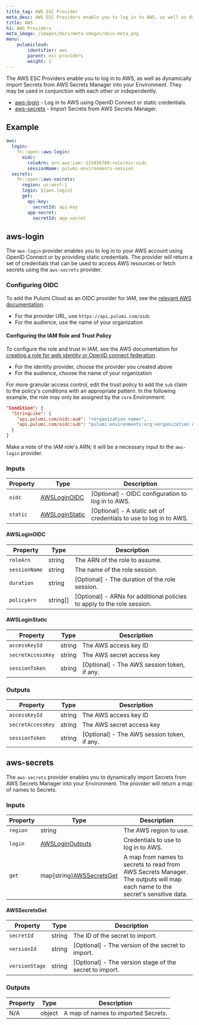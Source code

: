 ```yaml
---
title_tag: AWS ESC Provider
meta_desc: AWS ESC Providers enable you to log in to AWS, as well as dynamically import Secrets from AWS Secrets Manager into your Environment.
title: AWS
h1: AWS Providers
meta_image: /images/docs/meta-images/docs-meta.png
menu:
    pulumicloud:
        identifier: aws
        parent: esc-providers
        weight: 1
---
```


The AWS ESC Providers enable you to log in to AWS, as well as dynamically import Secrets from AWS Secrets Manager into your Environment. They may be used in conjunction with each other or independently.

* [aws-login](#aws-login) - Log in to AWS using OpenID Connect or static credentials.
* [aws-secrets](#aws-secrets) - Import Secrets from AWS Secrets Manager.

## Example

```yaml
aws:
  login:
    fn::open::aws-login:
      oidc:
        roleArn: arn:aws:iam::123456789:role/esc-oidc
        sessionName: pulumi-environments-session
  secrets:
    fn::open::aws-secrets:
      region: us-west-1
      login: ${aws.login}
      get:
        api-key:
          secretId: api-key
        app-secret:
          secretId: app-secret
```

## aws-login

The `aws-login` provider enables you to log in to your AWS account using OpenID Connect or by providing static credentials. The provider will return a set of credentials that can be used to access AWS resources or fetch secrets using the `aws-secrets` provider.

### Configuring OIDC

To add the Pulumi Cloud as an OIDC provider for IAM, see the [relevant AWS documentation](https://docs.aws.amazon.com/IAM/latest/UserGuide/id_roles_providers_create_oidc.html).

* For the provider URL, use `https://api.pulumi.com/oidc`
* For the audience, use the name of your organization

#### Configuring the IAM Role and Trust Policy

To configure the role and trust in IAM, see the AWS documentation for [creating a role for web identity or OpenID connect federation](https://docs.aws.amazon.com/IAM/latest/UserGuide/id_roles_create_for-idp_oidc.html#idp_oidc_Create).

* For the identity provider, choose the provider you created above
* For the audience, choose the name of your organization

For more granular access control, edit the trust policy to add the `sub` claim to the policy's conditions with an appropriate pattern. In the following example, the role may only be assigned by the `core` Environment:

```json
"Condition": {
  "StringLike": {
    "api.pulumi.com/oidc:aud": "<organization name>",
    "api.pulumi.com/oidc:sub": "pulumi:environments:org:<organization name>:env:core"
  }
}
```

Make a note of the IAM role's ARN; it will be a necessary input to the `aws-login` provider.

### Inputs

| Property | Type                              | Description                                                       |
|----------|-----------------------------------|-------------------------------------------------------------------|
| `oidc`   | [AWSLoginOIDC](#awsloginoidc)     | [Optional] - OIDC configuration to log in to AWS.                 |
| `static` | [AWSLoginStatic](#awsloginstatic) | [Optional] - A static set of credentials to use to log in to AWS. |

#### AWSLoginOIDC

| Property      | Type     | Description                                                             |
|---------------|----------|-------------------------------------------------------------------------|
| `roleArn`     | string   | The ARN of the role to assume.                                          |
| `sessionName` | string   | The name of the role session.                                           |
| `duration`    | string   | [Optional] - The duration of the role session.                          |
| `policyArn`   | string[] | [Optional] - ARNs for additional policies to apply to the role session. |

#### AWSLoginStatic

| Property          | Type   | Description                                 |
|-------------------|--------|---------------------------------------------|
| `accessKeyId`     | string | The AWS access key ID                       |
| `secretAccessKey` | string | The AWS secret access key                   |
| `sessionToken`    | string | [Optional] - The AWS session token, if any. |

### Outputs

| Property          | Type   | Description                                 |
|-------------------|--------|---------------------------------------------|
| `accessKeyId`     | string | The AWS access key ID                       |
| `secretAccessKey` | string | The AWS secret access key                   |
| `sessionToken`    | string | [Optional] - The AWS session token, if any. |

## aws-secrets

The `aws-secrets` provider enables you to dynamically import Secrets from AWS Secrets Manager into your Environment. The provider will return a map of names to Secrets.

### Inputs

| Property | Type                                       | Description                                                                                                                  |
|----------|--------------------------------------------|------------------------------------------------------------------------------------------------------------------------------|
| `region` | string                                     | The AWS region to use.                                                                                                       |
| `login`  | [AWSLoginOutputs](#outputs)                | Credentials to use to log in to AWS.                                                                                         |
| `get`    | map[string][AWSSecretsGet](#awssecretsget) | A map from names to secrets to read from AWS Secrets Manager. The outputs will map each name to the secret's sensitive data. |

#### AWSSecretsGet

| Property       | Type   | Description                                             |
|----------------|--------|---------------------------------------------------------|
| `secretId`     | string | The ID of the secret to import.                         |
| `versionId`    | string | [Optional] - The version of the secret to import.       |
| `versionStage` | string | [Optional] - The version stage of the secret to import. |

### Outputs

| Property | Type   | Description                         |
|----------|--------|-------------------------------------|
| N/A      | object | A map of names to imported Secrets. |
